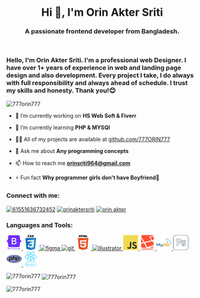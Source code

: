 <h1 align="center">Hi 👋, I'm Orin Akter Sriti</h1>
<h3 align="center">A passionate frontend developer from Bangladesh.</h3>
<img srec="Beige and White Modern LinkedIn Background Photo.png" alt="">
<h3> Hello, I'm Orin Akter Sriti. I'm a professional web Designer. I have over 1+ years of experience in web and landing page design and also development. Every project I take, I do always with full responsibility and always ahead of schedule. I trust my skills and honesty. Thank you!😊 </h3>
<p align="left"> <img src="https://komarev.com/ghpvc/?username=777orin777&label=Profile%20views&color=0e75b6&style=flat" alt="777orin777" /> </p>

- 🔭 I’m currently working on **HS Web Soft & Fiverr**

- 🌱 I’m currently learning **PHP & MYSQl**

- 👨‍💻 All of my projects are available at [github.com/777ORIN777](github.com/777ORIN777)

- 💬 Ask me about **Any programming concepts**

- 📫 How to reach me **orinsriti964@gmail.com**

- ⚡ Fun fact **Why programmer girls don't have Boyfriend🤔**

<h3 align="left">Connect with me:</h3>
<p align="left">
<a href="https://fb.com/61551636732452" target="blank"><img align="center" src="https://raw.githubusercontent.com/rahuldkjain/github-profile-readme-generator/master/src/images/icons/Social/facebook.svg" alt="61551636732452" height="30" width="40" /></a>
<a href="https://instagram.com/orinaktersriti" target="blank"><img align="center" src="https://raw.githubusercontent.com/rahuldkjain/github-profile-readme-generator/master/src/images/icons/Social/instagram.svg" alt="orinaktersriti" height="30" width="40" /></a>
<a href="https://www.youtube.com/c/orin akter" target="blank"><img align="center" src="https://raw.githubusercontent.com/rahuldkjain/github-profile-readme-generator/master/src/images/icons/Social/youtube.svg" alt="orin akter" height="30" width="40" /></a>
</p>

<h3 align="left">Languages and Tools:</h3>
<p align="left"> <a href="https://getbootstrap.com" target="_blank" rel="noreferrer"> <img src="https://raw.githubusercontent.com/devicons/devicon/master/icons/bootstrap/bootstrap-plain-wordmark.svg" alt="bootstrap" width="40" height="40"/> </a> <a href="https://www.w3schools.com/css/" target="_blank" rel="noreferrer"> <img src="https://raw.githubusercontent.com/devicons/devicon/master/icons/css3/css3-original-wordmark.svg" alt="css3" width="40" height="40"/> </a> <a href="https://www.figma.com/" target="_blank" rel="noreferrer"> <img src="https://www.vectorlogo.zone/logos/figma/figma-icon.svg" alt="figma" width="40" height="40"/> </a> <a href="https://git-scm.com/" target="_blank" rel="noreferrer"> <img src="https://www.vectorlogo.zone/logos/git-scm/git-scm-icon.svg" alt="git" width="40" height="40"/> </a> <a href="https://www.w3.org/html/" target="_blank" rel="noreferrer"> <img src="https://raw.githubusercontent.com/devicons/devicon/master/icons/html5/html5-original-wordmark.svg" alt="html5" width="40" height="40"/> </a> <a href="https://www.adobe.com/in/products/illustrator.html" target="_blank" rel="noreferrer"> <img src="https://www.vectorlogo.zone/logos/adobe_illustrator/adobe_illustrator-icon.svg" alt="illustrator" width="40" height="40"/> </a> <a href="https://developer.mozilla.org/en-US/docs/Web/JavaScript" target="_blank" rel="noreferrer"> <img src="https://raw.githubusercontent.com/devicons/devicon/master/icons/javascript/javascript-original.svg" alt="javascript" width="40" height="40"/> </a> <a href="https://laravel.com/" target="_blank" rel="noreferrer"> <img src="https://raw.githubusercontent.com/devicons/devicon/master/icons/laravel/laravel-plain-wordmark.svg" alt="laravel" width="40" height="40"/> </a> <a href="https://www.mysql.com/" target="_blank" rel="noreferrer"> <img src="https://raw.githubusercontent.com/devicons/devicon/master/icons/mysql/mysql-original-wordmark.svg" alt="mysql" width="40" height="40"/> </a> <a href="https://www.photoshop.com/en" target="_blank" rel="noreferrer"> <img src="https://raw.githubusercontent.com/devicons/devicon/master/icons/photoshop/photoshop-line.svg" alt="photoshop" width="40" height="40"/> </a> <a href="https://www.php.net" target="_blank" rel="noreferrer"> <img src="https://raw.githubusercontent.com/devicons/devicon/master/icons/php/php-original.svg" alt="php" width="40" height="40"/> </a> <a href="https://reactjs.org/" target="_blank" rel="noreferrer"> <img src="https://raw.githubusercontent.com/devicons/devicon/master/icons/react/react-original-wordmark.svg" alt="react" width="40" height="40"/> </a> </p>

<p><img align="left" src="https://github-readme-stats.vercel.app/api/top-langs?username=777orin777&show_icons=true&locale=en&layout=compact" alt="777orin777" /></p>

<p>&nbsp;<img align="center" src="https://github-readme-stats.vercel.app/api?username=777orin777&show_icons=true&locale=en" alt="777orin777" /></p>

<p><img align="center" src="https://github-readme-streak-stats.herokuapp.com/?user=777orin777&" alt="777orin777" /></p>
